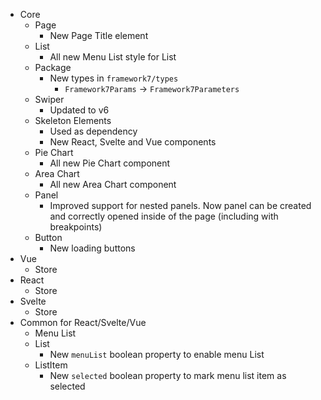 - Core
  - Page
    - New Page Title element
  - List
    - All new Menu List style for List
  - Package
    - New types in `framework7/types`
      - `Framework7Params` -> `Framework7Parameters`
  - Swiper
    - Updated to v6
  - Skeleton Elements
    - Used as dependency
    - New React, Svelte and Vue components
  - Pie Chart
    - All new Pie Chart component
  - Area Chart
    - All new Area Chart component
  - Panel
    - Improved support for nested panels. Now panel can be created and correctly opened inside of the page (including with breakpoints)
  - Button
    - New loading buttons
- Vue
  - Store
- React
  - Store
- Svelte
  - Store
- Common for React/Svelte/Vue
  - Menu List
  - List
    - New `menuList` boolean property to enable menu List
  - ListItem
    - New `selected` boolean property to mark menu list item as selected
